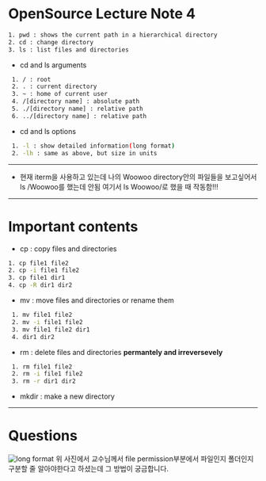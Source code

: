  # OpenSource Lecture Note 4
 
 ```sh
 1. pwd : shows the current path in a hierarchical directory
 2. cd : change directory
 3. ls : list files and directories
 ```
 * cd and ls arguments
 ```sh
  1. / : root
  2. . : current directory
  3. ~ : home of current user
  4. /[directory name] : absolute path
  5. ./[directory name] : relative path
  6. ../[directory name] : relative path
 ```
 * cd and ls options
 ```sh
  1. -l : show detailed information(long format)
  2. -lh : same as above, but size in units
 ```
--------------
 * 현재 iterm을 사용하고 있는데 나의 Woowoo directory안의 파일들을 보고싶어서  
 ls /Woowoo를 했는데 안됨 여기서 ls Woowoo/로 했을 때 작동함!!!

--------------
# Important contents
* cp : copy files and directories
```sh
1. cp file1 file2
2. cp -i file1 file2
3. cp file1 dir1
4. cp -R dir1 dir2
```

* mv : move files and directories or rename them
```sh
 1. mv file1 file2
 2. mv -i file1 file2
 3. mv file1 file2 dir1
 4. dir1 dir2
```
* rm : delete files and directories **permantely and irreversevely**
```sh
 1. rm file1 file2
 2. rm -i file1 file2
 3. rm -r dir1 dir2
```
* mkdir : make a new directory

---------------
 # Questions
 ![long format](https://miro.medium.com/max/1400/0*rLVhxj6mUY_GEH9c.png)
 위 사진에서 교수님께서 file permission부분에서 파일인지 폴더인지 구분할 줄 알아야한다고 하셨는데 그 방법이 궁금합니다.
